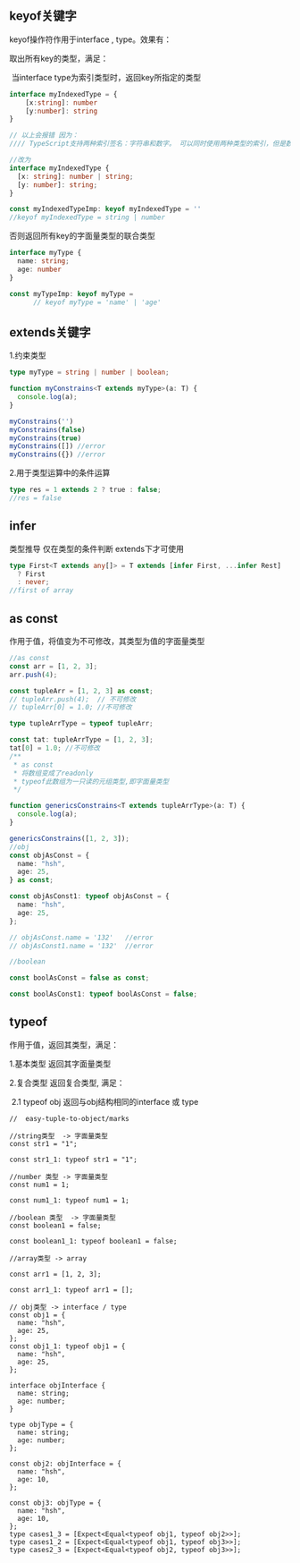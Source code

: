 ## keyof关键字

keyof操作符作用于interface , type。效果有：

取出所有key的类型，满足：

​    当interface type为索引类型时，返回key所指定的类型

```typescript
interface myIndexedType = {
    [x:string]: number
    [y:number]: string
}

// 以上会报错 因为：
//// TypeScript支持两种索引签名：字符串和数字。 可以同时使用两种类型的索引，但是数字索引的返回值必须是字符串索引返回值类型的子类型。 这是因为当使用 number来索引时，JavaScript会将它转换成string然后再去索引对象

//改为
interface myIndexedType {
  [x: string]: number | string;
  [y: number]: string;
}

const myIndexedTypeImp: keyof myIndexedType = ''
//keyof myIndexedType = string | number
```

否则返回所有key的字面量类型的联合类型

```typescript
interface myType {
  name: string;
  age: number
}

const myTypeImp: keyof myType =   
      // keyof myType = 'name' | 'age'
```



## extends关键字

1.约束类型

```typescript
type myType = string | number | boolean;

function myConstrains<T extends myType>(a: T) {
  console.log(a);
}

myConstrains('')
myConstrains(false)
myConstrains(true)
myConstrains([]) //error
myConstrains({}) //error
```

2.用于类型运算中的条件运算

```typescript
type res = 1 extends 2 ? true : false;
//res = false
```

## infer

类型推导 仅在类型的条件判断 extends下才可使用

```typescript
type First<T extends any[]> = T extends [infer First, ...infer Rest]
  ? First
  : never;
//first of array
```



## as const

作用于值，将值变为不可修改，其类型为值的字面量类型

```typescript
//as const
const arr = [1, 2, 3];
arr.push(4);

const tupleArr = [1, 2, 3] as const;
// tupleArr.push(4);  // 不可修改
// tupleArr[0] = 1.0; //不可修改

type tupleArrType = typeof tupleArr;

const tat: tupleArrType = [1, 2, 3];
tat[0] = 1.0; //不可修改
/**
 * as const
 * 将数组变成了readonly
 * typeof此数组为一只读的元组类型,即字面量类型
 */

function genericsConstrains<T extends tupleArrType>(a: T) {
  console.log(a);
}

genericsConstrains([1, 2, 3]);
//obj
const objAsConst = {
  name: "hsh",
  age: 25,
} as const;

const objAsConst1: typeof objAsConst = {
  name: "hsh",
  age: 25,
};

// objAsConst.name = '132'   //error
// objAsConst1.name = '132'  //error

//boolean

const boolAsConst = false as const;

const boolAsConst1: typeof boolAsConst = false;

```

## typeof

作用于值，返回其类型，满足：

1.基本类型 返回其字面量类型

2.复合类型 返回复合类型, 满足：

​    2.1   typeof   obj   返回与obj结构相同的interface  或 type

```ty
//  easy-tuple-to-object/marks

//string类型  -> 字面量类型
const str1 = "1";

const str1_1: typeof str1 = "1";

//number 类型 -> 字面量类型
const num1 = 1;

const num1_1: typeof num1 = 1;

//boolean 类型  -> 字面量类型
const boolean1 = false;

const boolean1_1: typeof boolean1 = false;

//array类型 -> array

const arr1 = [1, 2, 3];

const arr1_1: typeof arr1 = [];

// obj类型 -> interface / type
const obj1 = {
  name: "hsh",
  age: 25,
};
const obj1_1: typeof obj1 = {
  name: "hsh",
  age: 25,
};

interface objInterface {
  name: string;
  age: number;
}

type objType = {
  name: string;
  age: number;
};

const obj2: objInterface = {
  name: "hsh",
  age: 10,
};

const obj3: objType = {
  name: "hsh",
  age: 10,
};
type cases1_3 = [Expect<Equal<typeof obj1, typeof obj2>>];
type cases1_2 = [Expect<Equal<typeof obj1, typeof obj3>>];
type cases2_3 = [Expect<Equal<typeof obj2, typeof obj3>>];
```

